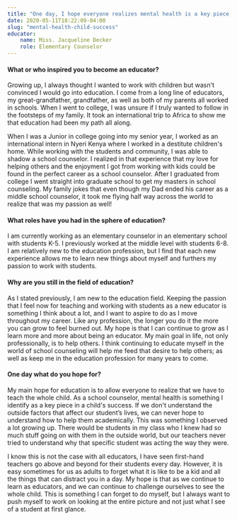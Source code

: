 ```yaml
---
title: "One day, I hope everyone realizes mental health is a key piece in a child's success"
date: 2020-05-11T18:22:09-04:00
slug: "mental-health-child-success"
educator:
    name: Miss. Jacqueline Decker
    role: Elementary Counselor
---
```


#### What or who inspired you to become an educator?

Growing up, I always thought I wanted to work with children but wasn't convinced I would go into education. I come from a long line of educators, my great-grandfather, grandfather, as well as both of my parents all worked in schools. When I went to college, I was unsure if I truly wanted to follow in the footsteps of my family.  It took an international trip to Africa to show me that education had been my path all along.

When I was a Junior in college going into my senior year, I worked as an international intern in Nyeri Kenya where I worked in a destitute children's home. While working with the students and community, I was able to shadow a school counselor. I realized in that experience that my love for helping others and the enjoyment I got from working with kids could be found in the perfect career as a school counselor. After I graduated from college I went straight into graduate school to get my masters in school counseling. My family jokes that even though my Dad ended his career as a middle school counselor, it took me flying half way across the world to realize that was my passion as well!

#### What roles have you had in the sphere of education?

I am currently working as an elementary counselor in an elementary school with students K-5. I previously worked at the middle level with students 6-8. I am relatively new to the education profession, but I find that each new experience allows me to learn new things about myself and furthers my passion to work with students.

#### Why are you still in the field of education?

As I stated previously, I am new to the education field. Keeping the passion that I feel now for teaching and working with students as a new educator is something I think about a lot, and I want to aspire to do as I move throughout my career. Like any profession, the longer you do it the more you can grow to feel burned out. My hope is that I can continue to grow as I learn more and more about being an educator. My main goal in life, not only professionally, is to help others. I think continuing to educate myself in the world of school counseling will help me feed that desire to help others; as well as keep me in the education profession for many years to come.

#### One day what do you hope for?

My main hope for education is to allow everyone to realize that we have to teach the whole child. As a school counselor, mental health is something I identify as a key piece in a child's success. If we don't understand the outside factors that affect our student’s lives, we can never hope to understand how to help them academically. This was something I observed a lot growing up. There would be students in my class who I knew had so much stuff going on with them in the outside world, but our teachers never tried to understand why that specific student was acting the way they were.

I know this is not the case with all educators, I have seen first-hand teachers go above and beyond for their students every day. However, it is easy sometimes for us as adults to forget what it is like to be a kid and all the things that can distract you in a day. My hope is that as we continue to learn as educators, and we can continue to challenge ourselves to see the whole child. This is something I can forget to do myself, but I always want to push myself to work on looking at the entire picture and not just what I see of a student at first glance.
